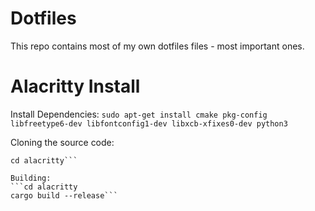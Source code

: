 # Dotfiles
This repo contains most of my own dotfiles files - most important ones.

# Alacritty Install
Install
Dependencies: 
```sudo apt-get install cmake pkg-config libfreetype6-dev libfontconfig1-dev libxcb-xfixes0-dev python3```

Cloning the source code:
```git clone https://github.com/alacritty/alacritty.git
cd alacritty```

Building:
```cd alacritty
cargo build --release```

